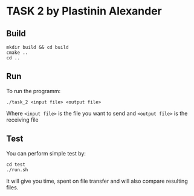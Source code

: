 # TASK 2 by Plastinin Alexander

## Build

```
mkdir build && cd build
cmake ..
cd ..
```

## Run

To run the programm:

`./task_2 <input file> <output file>`

Where `<input file>` is the file you want to send and `<output file>` is the receiving file

## Test

You can perform simple test by:

```
cd test
./run.sh
```

It will give you time, spent on file transfer and will also compare resulting files.


